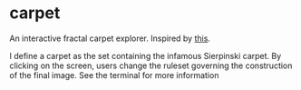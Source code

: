 # carpet
An interactive fractal carpet explorer. Inspired by [this](https://www.youtube.com/watch?v=dPozHBz6Fqw).

I define a carpet as the set containing the infamous Sierpinski carpet. By clicking on the screen, users change the ruleset governing the construction of the final image. See the terminal for more information

